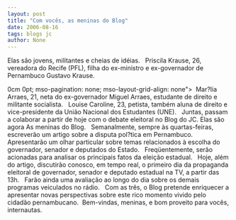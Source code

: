 ```yaml
---
layout: post
title: "Com vocês, as meninas do Blog"
date: 2006-08-16
tags: blogs jc
author: None
---
```


Elas são jovens, militantes e cheias de idéias. 
&nbsp;
Priscila Krause, 26, vereadora do Recife (PFL), filha do ex-ministro e ex-governador de Pernambuco Gustavo Krause.

 0cm 0pt; mso-pagination: none; mso-layout-grid-align: none\">&nbsp;
Mar?lia Arraes, 21, neta do ex-governador Miguel Arraes, estudante de direito e militante&nbsp;socialista.
&nbsp;
Louise Caroline, 23, petista, também aluna de direito e vice-presidente da União Nacional dos Estudantes (UNE).
&nbsp;
Juntas, passam a colaborar a partir de hoje com o debate eleitoral no Blog do JC. Elas são agora As meninas do Blog. 
&nbsp;
Semanalmente, sempre às quartas-feiras, escreverão um artigo sobre a disputa pol?tica em Pernambuco. Apresentarão um olhar particular sobre temas relacionados à escolha do governador, senador e deputados do Estado.
&nbsp;
Freqüentemente, serão acionadas para analisar os principais fatos da eleição estadual. 
&nbsp;
Hoje, além do artigo, discutirão conosco, em tempo real, o primeiro dia da propaganda eleitoral de governador, senador e deputado estadual na TV, a partir das 13h.
&nbsp;
Farão ainda uma avaliação ao longo do dia sobre os demais programas veiculados no rádio.
&nbsp;
Com as três, o Blog pretende enriquecer a apresentar novas perspectivas sobre este rico momento vivido pelo cidadão pernambucano.
&nbsp;Bem-vindas, meninas, e bom proveito para vocês, internautas. 
